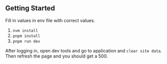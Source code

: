 ## Getting Started

Fill in values in env file with correct values.

1. `nvm install`
2. `pnpm install`
3. `pnpm run dev` 

After logging in, open dev tools and go to application and `clear site data`. Then refresh the page and you should get a 500. 
